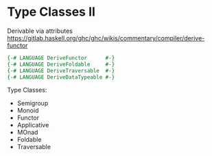 # Type Classes II

Derivable via attributes   
https://gitlab.haskell.org/ghc/ghc/wikis/commentary/compiler/derive-functor


```hs
{-# LANGUAGE DeriveFunctor      #-}
{-# LANGUAGE DeriveFoldable     #-}
{-# LANGUAGE DeriveTraversable  #-}
{-# LANGUAGE DeriveDataTypeable #-}
```

Type Classes:
- Semigroup
- Monoid
- Functor
- Applicative
- MOnad
- Foldable
- Traversable
